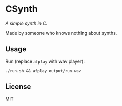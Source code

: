 # CSynth

*A simple synth in C.*

Made by someone who knows nothing about synths.

## Usage

Run (replace `afplay` with wav player):

    ./run.sh && afplay output/run.wav

## License

MIT
